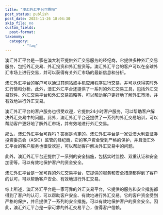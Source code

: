 ```yaml
---
title: "澳汇外汇平台可靠吗"
post_status: publish
post_date: 2023-11-26 18:04:30
skip_file: no
custom_fields: 
  post-format: 
taxonomy:
  category:
        - "faq"
---
```


澳汇外汇平台是一家在澳大利亚提供外汇交易服务的经纪商，它提供多种外汇交易服务，包括外汇交易、外汇投资和外汇投资等。澳汇外汇平台的客户可以在全球外汇市场上进行交易，并可以获得有关外汇市场的最新信息和分析。

澳汇外汇平台的客户可以通过其网站或手机应用程序进行交易，并可以获得实时外汇行情和分析。此外，澳汇外汇平台还提供了一系列的外汇交易工具，包括外汇交易软件、外汇交易平台和外汇交易策略等，可以帮助客户更好地了解外汇市场，并有效地进行外汇交易。

澳汇外汇平台的客户服务也很受欢迎，它提供24小时客户服务，可以帮助客户解决外汇交易中的问题。此外，澳汇外汇平台还提供了一系列的外汇交易培训，可以帮助客户更好地了解外汇市场，并有效地进行外汇交易。

那么，澳汇外汇平台可靠吗？答案是肯定的。澳汇外汇平台是一家受澳大利亚证券投资委员会（ASIC）监管的经纪商，它的客户资金受到严格的保护，并且澳汇外汇平台的客户服务也很受欢迎，可以帮助客户解决外汇交易中的问题。

此外，澳汇外汇平台还提供了一系列的安全措施，包括实时监控、双重认证和安全加密等，可以有效地保护客户的资金安全。

澳汇外汇平台是一家可靠的外汇交易平台，它提供的服务和安全措施都得到了客户的认可，可以帮助客户安全、有效地进行外汇交易。

综上所述，澳汇外汇平台是一家可靠的外汇交易平台，它提供的服务和安全措施都得到了客户的认可，可以帮助客户安全、有效地进行外汇交易。它的客户资金受到严格的保护，并且提供了一系列的安全措施，可以有效地保护客户的资金安全。因此，澳汇外汇平台是一家可靠的外汇交易平台，值得客户信赖。
